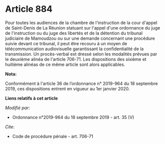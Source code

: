 # Article 884

Pour toutes les audiences de la chambre de l'instruction de la cour d'appel de Saint-Denis de La Réunion statuant sur l'appel
d'une ordonnance du juge de l'instruction ou du juge des libertés et de la détention du tribunal judiciaire de Mamoudzou ou
sur une demande concernant une procédure suivie devant ce tribunal, il peut être recouru à un moyen de télécommunication
audiovisuelle garantissant la confidentialité de la transmission. Un procès-verbal est dressé selon les modalités prévues par
le deuxième alinéa de l'article 706-71. Les dispositions des sixième et huitième alinéas de ce même article sont alors
applicables.

**Nota:**

Conformément à l'article 36 de l’ordonnance n° 2019-964 du 18 septembre 2019, ces dispositions entrent en vigueur au 1er
janvier 2020.

**Liens relatifs à cet article**

_Modifié par_:

  - Ordonnance n°2019-964 du 18 septembre 2019 - art. 35 (V)

_Cite_:

  - Code de procédure pénale - art. 706-71
